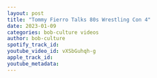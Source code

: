 ```yaml
---
layout: post
title: "Tommy Fierro Talks 80s Wrestling Con 4"
date: 2023-01-09
categories: bob-culture videos
author: bob-culture
spotify_track_id: 
youtube_video_id: vXSbGuhqh-g
apple_track_id: 
youtube_metadata: 
---
```

